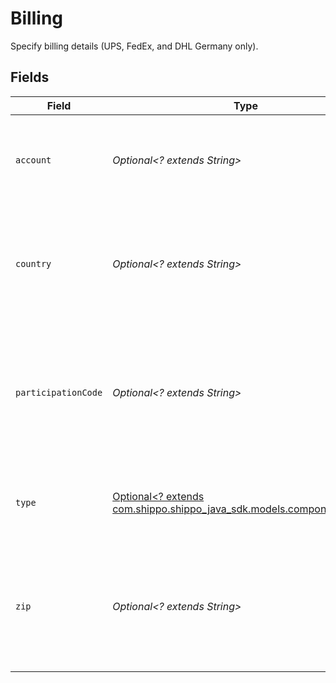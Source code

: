 # Billing

Specify billing details (UPS, FedEx, and DHL Germany only).


## Fields

| Field                                                                                                    | Type                                                                                                     | Required                                                                                                 | Description                                                                                              |
| -------------------------------------------------------------------------------------------------------- | -------------------------------------------------------------------------------------------------------- | -------------------------------------------------------------------------------------------------------- | -------------------------------------------------------------------------------------------------------- |
| `account`                                                                                                | *Optional<? extends String>*                                                                             | :heavy_minus_sign:                                                                                       | Account number to be billed. (For DHL Germany, leave this field blank.)                                  |
| `country`                                                                                                | *Optional<? extends String>*                                                                             | :heavy_minus_sign:                                                                                       | Country iso2 code of account number to be billed (required for UPS third party billing only).            |
| `participationCode`                                                                                      | *Optional<? extends String>*                                                                             | :heavy_minus_sign:                                                                                       | 2 digit code used to override your default participation code associated with your DHL Germany account.  |
| `type`                                                                                                   | [Optional<? extends com.shippo.shippo_java_sdk.models.components.Type>](../../models/components/Type.md) | :heavy_minus_sign:                                                                                       | Party to be billed. (Leave blank for DHL Germany.)                                                       |
| `zip`                                                                                                    | *Optional<? extends String>*                                                                             | :heavy_minus_sign:                                                                                       | ZIP code of account number to be billed (required for UPS if there is a zip on the billing account).     |